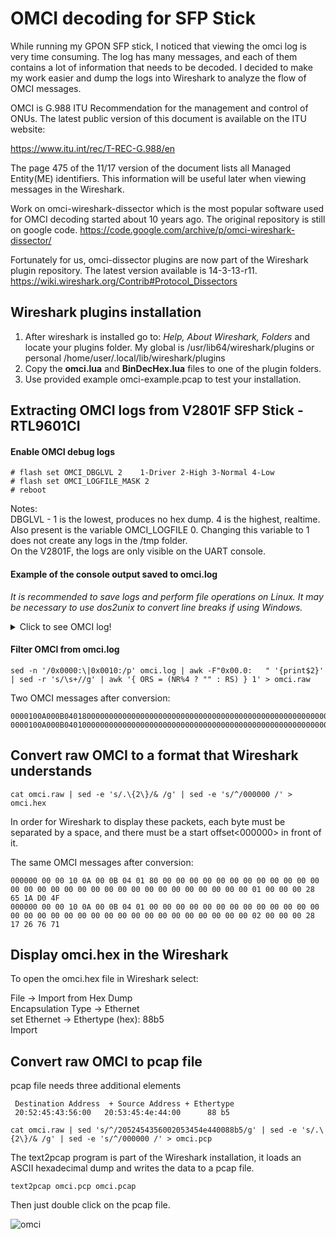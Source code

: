 # OMCI decoding for SFP Stick

While running my GPON SFP stick, I noticed that viewing the omci log is very time consuming. The log has many messages, and each of them contains a lot of information that needs to be decoded. I decided to make my work easier and dump the logs into Wireshark to analyze the flow of OMCI messages.

OMCI is G.988 ITU Recommendation for the management and control of ONUs. The latest public version of this document is available on the ITU website:

https://www.itu.int/rec/T-REC-G.988/en

The page 475 of the 11/17 version of the document lists all Managed Entity(ME) identifiers. This information will be useful later when viewing messages in the Wireshark.

Work on omci-wireshark-dissector which is the most popular software used for OMCI decoding started about 10 years ago. The original repository is still on google code.
https://code.google.com/archive/p/omci-wireshark-dissector/

Fortunately for us, omci-dissector plugins are now part of the Wireshark plugin repository. The latest version available is 14-3-13-r11.
https://wiki.wireshark.org/Contrib#Protocol_Dissectors


## Wireshark plugins installation

1. After wireshark is installed go to: *Help, About Wireshark, Folders* and locate your plugins folder. My global is /usr/lib64/wireshark/plugins
or personal \/home/user/.local/lib/wireshark/plugins
2. Copy the **omci.lua** and **BinDecHex.lua** files to one of the plugin folders.
3. Use provided example omci-example.pcap to test your installation.

## Extracting OMCI logs from V2801F SFP Stick - RTL9601CI   

#### Enable OMCI debug logs
```
# flash set OMCI_DBGLVL 2    1-Driver 2-High 3-Normal 4-Low
# flash set OMCI_LOGFILE_MASK 2
# reboot
```
Notes:   
DBGLVL - 1 is the lowest, produces no hex dump. 4 is the highest, realtime.   
Also present is the variable OMCI_LOGFILE 0. Changing this variable to 1 does not create any logs in the /tmp folder.   
On the V2801F, the logs are only visible on the UART console.
   
   
#### Example of the console output saved to omci.log   

*It is recommended to save logs and perform file operations on Linux. It may be necessary to use dos2unix to convert line breaks if using Windows.*

<details>
  <summary>Click to see OMCI log!</summary>
its 5 =omci_send_to_nic() Fail=
===
Transaction ID <0x0000> : Prio <0>, tcId <0>
Message Type <0x10> : DB <0x00>, AR <0x00>, AK <0x00>, MT <16> <Alarm>
Device ID <0x0A>
Message ID <0x000B0401>  : Class <11>, Instance <1025>

0x0000:   00 00 10 0A 00 0B 04 01   
0x0000:   80 00 00 00 00 00 00 00   00 00 00 00 00 00 00 00   
0x0010:   00 00 00 00 00 00 00 00   00 00 00 00 00 00 00 01   
0x0000:   00 00 00 28 65 1A D0 4F   

=====================recv==============================================
Transaction ID <0x0000> : Prio <0>, tcId <0>
Message Type <0x10> : DB <0x00>, AR <0x00>, AK <0x00>, MT <16> <Alarm>
Device ID <0x0A>
Message ID <0x000B0401>  : Class <11>, Instance <1025>

0x0000:   00 00 10 0A 00 0B 04 01   
0x0000:   00 00 00 00 00 00 00 00   00 00 00 00 00 00 00 00   
0x0010:   00 00 00 00 00 00 00 00   00 00 00 00 00 00 00 02   
0x0000:   00 00 00 28 17 26 76 71   

RTK.0> command:
</details>
   
   
#### Filter OMCI from omci.log

  ```
  sed -n '/0x0000:\|0x0010:/p' omci.log | awk -F"0x00.0:   " '{print$2}' | sed -r 's/\s+//g' | awk '{ ORS = (NR%4 ? "" : RS) } 1' > omci.raw
  ```
  Two OMCI messages after conversion:
  ```
  0000100A000B0401800000000000000000000000000000000000000000000000000000000000000100000028651AD04F
  0000100A000B040100000000000000000000000000000000000000000000000000000000000000020000002817267671
  ```   
  
## Convert raw OMCI to a format that Wireshark understands   
  ```
  cat omci.raw | sed -e 's/.\{2\}/& /g' | sed -e 's/^/000000 /' > omci.hex
  ```
  In order for Wireshark to display these packets, each byte must be separated by a space, and there must be a start offset<000000> in front of it.
   
  The same OMCI messages after conversion:   
  ```
  000000 00 00 10 0A 00 0B 04 01 80 00 00 00 00 00 00 00 00 00 00 00 00 00 00 00 00 00 00 00 00 00 00 00 00 00 00 00 00 00 00 01 00 00 00 28 65 1A D0 4F 
  000000 00 00 10 0A 00 0B 04 01 00 00 00 00 00 00 00 00 00 00 00 00 00 00 00 00 00 00 00 00 00 00 00 00 00 00 00 00 00 00 00 02 00 00 00 28 17 26 76 71
  ```  
  
  ## Display omci.hex in the Wireshark
   
 To open the omci.hex file in Wireshark select:   
   
  File -> Import from Hex Dump   
  Encapsulation Type -> Ethernet   
  set Ethernet -> Ethertype (hex): 88b5   
  Import   
 
   ## Convert raw OMCI to pcap file   
   
   pcap file needs three additional elements
   
   ```
    Destination Address  + Source Address + Ethertype
    20:52:45:43:56:00   20:53:45:4e:44:00      88 b5
   ```

```
cat omci.raw | sed 's/^/2052454356002053454e440088b5/g' | sed -e 's/.\{2\}/& /g' | sed -e 's/^/000000 /' > omci.pcp
```

The text2pcap program is part of the Wireshark installation, it loads an ASCII hexadecimal dump and writes the data to a pcap file.
   
```  
text2pcap omci.pcp omci.pcap
```

   
Then just double click on the pcap file.
   

   ![omci](https://user-images.githubusercontent.com/52431348/163656575-4ce8717f-d7e7-40d1-89f3-710939222718.png)

   
   
   
